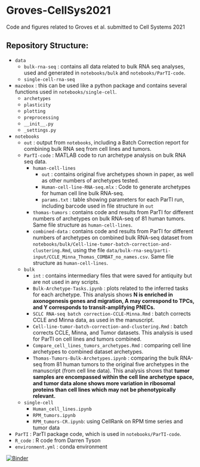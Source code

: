 # Groves-CellSys2021
Code and figures related to Groves et al. submitted to Cell Systems 2021

## Repository Structure:
- `data`
    - `bulk-rna-seq` : contains all data related to bulk RNA seq analyses, used and generated in `notebooks/bulk` and `notebooks/ParTI-code`.
    - `single-cell-rna-seq`
- `mazebox` : this can be used like a python package and contains several functions used in  `notebooks/single-cell`.
    - `archetypes`
    - `plasticity`
    - `plotting`
    - `preprocessing`
    - `__init__.py`
    - `_settings.py`
- `notebooks`
    - `out` : output from `notebooks`, including a Batch Correction report for combining bulk RNA seq from cell lines and tumors. 
    - `ParTI-code` : MATLAB code to run archetype analysis on bulk RNA seq data. 
        - `human-cell-lines`  
            - `out` : contains original five archetypes shown in paper, as well as other numbers of archetypes tested.
            - `Human-cell-line-RNA-seq.mlx` : Code to generate archetypes for human cell line bulk RNA-seq. 
            - `params.txt` : table showing parameters for each ParTI run, including barcode used in file structure in `out`
        - `thomas-tumors` : contains code and results from ParTI for different numbers of archetypes on bulk RNA-seq of 81 human tumors. Same file structure as `human-cell-lines`.
        - `combined-data` : contains code and results from ParTI for different numbers of archetypes on combined bulk RNA-seq dataset from `notebooks/bulk/Cell-line-tumor-batch-correction-and-clustering.Rmd`, using the file `data/bulk-rna-seq/parti-input/CCLE_Minna_Thomas_COMBAT_no_names.csv`. Same file structure as `human-cell-lines`. 
    - `bulk`
        - `int` : contains intermediary files that were saved for antiquity but are not used in any scripts.
        - `Bulk-Archetype-Tasks.ipynb` : plots related to the inferred tasks for each archetype. This analysis shows **N is enriched in axonogenesis genes and migration, A may correspond to TPCs, and Y corresponds to transit-amplifying PNECs.**
        - `SCLC RNA-seq batch correction-CCLE-Minna.Rmd` : batch corrects CCLE and Minna data, as used in the manuscript.
        - `Cell-line-tumor-batch-correction-and-clustering.Rmd` : batch corrects CCLE, Minna, and Tumor datasets. This analysis is used for ParTI on cell lines and tumors combined.
        - `Compare_cell_lines_tumors_archetypes.Rmd` : comparing cell line archetypes to combined dataset archetypes.
        - `Thomas-Tumors-Bulk-Archetypes.ipynb` : comparing the bulk RNA-seq from 81 human tumors to the original five archetypes in the manuscript (from cell line data). This analysis shows that **tumor samples are encompassed within the cell line archetype space, and tumor data alone shows more variation in ribosomal proteins than cell lines which may not be phenotypically relevant.** 
    - `single-cell`
        - `Human_cell_lines.ipynb`
        - `RPM_tumors.ipynb`
        - `RPM_tumors-CR.ipynb`: using CellRank on RPM time series and tumor data
- `ParTI` : ParTI package code, which is used in `notebooks/ParTI-code`.
- `R_code` : R code from Darren Tyson
- `environment.yml` : conda environment 


[![Binder](https://mybinder.org/badge_logo.svg)](https://mybinder.org/v2/gh/QuLab-VU/Groves-CellSys2021/sarah)
